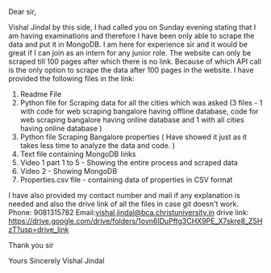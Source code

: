 Dear sir,

Vishal Jindal by this side, I had called you on Sunday evening stating that I am having examinations and therefore I have been only able to scrape the data and put it in MongoDB. I am here for experience sir and it would be great if I can join as an intern for any junior role. The website can only be scraped till 100 pages after which there is no link. Because of which API call is the only option to scrape the data after 100 pages in the website. I have provided the following files in the link:

1) Readme File
2) Python file for Scraping data for all the cities which was asked (3 files - 1 with code for web scraping bangalore having offline database, code for web scraping bangalore having online database and 1 with all cities having online database ) 
3) Python file Scraping Bangalore properties ( Have showed it just as it takes less time to analyze the data and code. )
4) Text file containing MongoDB links
5) Video 1 part 1 to 5 - Showing the entire process and scraped data 
6) Video 2 - Showing MongoDB
7) Properties.csv file - containing data of properties in CSV format

I have also provided my contact number and mail if any explanation is needed and also the drive link of all the files in case git doesn't work.
Phone: 9081315782
Email:vishal.jindal@bca.christuniversity.in
drive link: https://drive.google.com/drive/folders/1ovn6IDuPftg3CHX9PE_X7skre8_Z5HzT?usp=drive_link


Thank you sir

Yours Sincerely
Vishal Jindal
